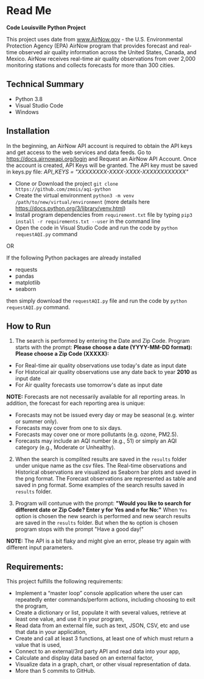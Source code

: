 # Read Me

**Code Louisville Python Project**

This project uses date from www.AirNow.gov - the U.S. Environmental Protection Agency (EPA) AirNow program that provides forecast and real-time observed air quality information across the United States, Canada, and Mexico. AirNow receives real-time air quality observations from over 2,000 monitoring stations and collects forecasts for more than 300 cities.

## Technical Summary

- Python 3.8
- Visual Studio Code
- Windows

## Installation

In the beginning, an AirNow API account is required to obtain the API keys and get access to the web services and data feeds. Go to https://docs.airnowapi.org/login and Request an AirNow API Account. Once the account is created, API Keys will be granted.
The API key must be saved in keys.py file: *API_KEYS = "XXXXXXXX-XXXX-XXXX-XXXXXXXXXXXX"*

- Clone or Download the project `git clone https://github.com/zmois/aqi-python`
- Create the virtual environment `python3 -m venv /path/to/new/virtual/environment` (more details here https://docs.python.org/3/library/venv.html)
- Install program dependencies from `requirement.txt` file by typing `pip3 install -r requirements.txt --user` in the command line
- Open the code in Visual Studio Code and run the code by `python requestAQI.py` command 

OR

If the following Python packages are already installed
   - requests
   - pandas
   - matplotlib
   - seaborn

then simply download the `requestAQI.py` file and run the code by `python requestAQI.py` command.

## How to Run 

1. The search is performed by entering the Date and Zip Code. Program starts with the prompt:
**Please choose a date (YYYY-MM-DD format):**
**Please choose a Zip Code (XXXXX):**

- For Real-time air quality observations use today's date as input date
- For Historical air quality observations use any date back to year **2010** as input date
- For Air quality forecasts use tomorrow's date as input date

**NOTE:** Forecasts are not necessarily available for all reporting areas. In addition, the forecast for each reporting area is unique:
  * Forecasts may not be issued every day or may be seasonal (e.g. winter or summer only).
  * Forecasts may cover from one to six days.
  * Forecasts may cover one or more pollutants (e.g. ozone, PM2.5).
  * Forecasts may include an AQI number (e.g., 51) or simply an AQI category (e.g., Moderate or Unhealthy).

2. When the search is complited results are saved in the `results` folder under unique name as the csv files. The Real-time observations and Historical observations are visualized as Seaborn bar plots and saved in the png format. The Forecast observations are represented as table and saved in png format. Some examples of the search results saved in `results` folder.

3. Program will contunue with the prompt:
**"Would you like to search for different date or Zip Code? Enter y for Yes and n for No:"**
When `Yes` option is chosen the new search is performed and new search results are saved in the `results` folder.
But when the `No` option is chosen program stops with the prompt "Have a good day!"

**NOTE:** The API is a bit flaky and might give an error, please try again with different input parameters.

## Requirements:

This project fulfills the following requirements:
- Implement a “master loop” console application where the user can repeatedly enter
commands/perform actions, including choosing to exit the program,
- Create a dictionary or list, populate it with several values, retrieve at least one value, and use it   in your program,
- Read data from an external file, such as text, JSON, CSV, etc and use that data in your application,
- Create and call at least 3 functions, at least one of which must return a value that is used,
- Connect to an external/3rd party API and read data into your app,
- Calculate and display data based on an external factor,
- Visualize data in a graph, chart, or other visual representation of data.
- More than 5 commits to GitHub.
